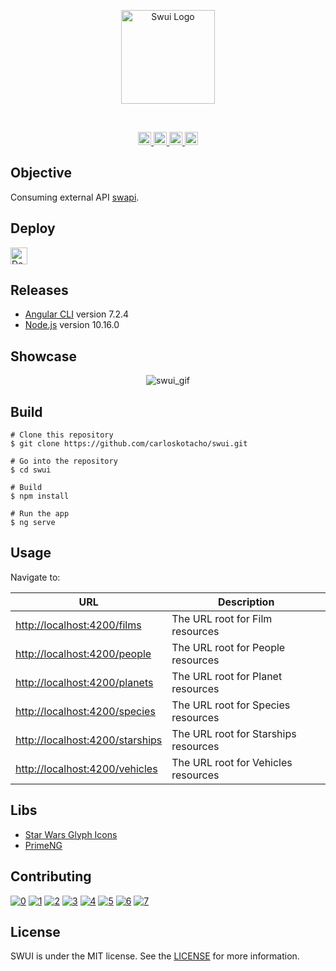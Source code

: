 <p align="center">
  <img src="https://user-images.githubusercontent.com/22691244/74758230-d2c44f80-5255-11ea-9065-868a194a45b8.png" width="150" title="Swui Logo">
</p>
<br />
<p align="center">
  <a href="https://travis-ci.com/carloskotacho/swui">
    <img src="https://travis-ci.com/carloskotacho/swui.svg?branch=master" alt="Build Status" height="21"/>
  </a>
  <a href="https://github.com/carloskotacho/swui/blob/master/LICENSE">
    <img src="https://img.shields.io/static/v1?label=license&message=MIT&color=informational" height="21"/>
  </a>
  <a href="https://david-dm.org/carloskotacho/swui" title="dependencies status">
    <img src="https://david-dm.org/carloskotacho/swui/status.svg" height="21"/>
  </a>
  <a href="https://github.com/carloskotacho/swui/releases">
    <img src="https://img.shields.io/github/v/release/carloskotacho/swui?colorB=58839b" height="21">
    
  </a>
</p>

## Objective

Consuming external API [swapi](https://swapi.co).

## Deploy

<a href="https://swui-v1.herokuapp.com">
  <img src="https://www.herokucdn.com/deploy/button.svg" alt="Deploy" height="27">
</a>

## Releases

- [Angular CLI](https://github.com/angular/angular-cli) version 7.2.4
- [Node.js](https://nodejs.org/en/) version 10.16.0

## Showcase

<p align="center">
  <img alt="swui_gif" src="http://g.recordit.co/Hp177jFMFL.gif">
</p>

## Build
```
# Clone this repository
$ git clone https://github.com/carloskotacho/swui.git

# Go into the repository
$ cd swui

# Build
$ npm install

# Run the app
$ ng serve
```

## Usage
Navigate to:

| URL | Description |
|--|--|
| [http://localhost:4200/films](http://localhost:4200/films) | The URL root for Film resources |
| [http://localhost:4200/people](http://localhost:4200/people) | The URL root for People resources |
| [http://localhost:4200/planets](http://localhost:4200/planets) | The URL root for Planet resources |
| [http://localhost:4200/species](http://localhost:4200/species) | The URL root for Species resources |
| [http://localhost:4200/starships](http://localhost:4200/starships) | The URL root for Starships resources |
| [http://localhost:4200/vehicles](http://localhost:4200/vehicles) | The URL root for Vehicles resources |

## Libs

- [Star Wars Glyph Icons](http://www.starwarsglyphicons.com)
- [PrimeNG](https://www.primefaces.org/primeng/#/)

## Contributing

[![0](https://sourcerer.io/fame/carloskotacho/carloskotacho/swui/images/0)](https://sourcerer.io/fame/carloskotacho/carloskotacho/swui/links/0)
[![1](https://sourcerer.io/fame/carloskotacho/carloskotacho/swui/images/1)](https://sourcerer.io/fame/carloskotacho/carloskotacho/swui/links/1)
[![2](https://sourcerer.io/fame/carloskotacho/carloskotacho/swui/images/2)](https://sourcerer.io/fame/carloskotacho/carloskotacho/swui/links/2)
[![3](https://sourcerer.io/fame/carloskotacho/carloskotacho/swui/images/3)](https://sourcerer.io/fame/carloskotacho/carloskotacho/swui/links/3)
[![4](https://sourcerer.io/fame/carloskotacho/carloskotacho/swui/images/4)](https://sourcerer.io/fame/carloskotacho/carloskotacho/swui/links/4)
[![5](https://sourcerer.io/fame/carloskotacho/carloskotacho/swui/images/5)](https://sourcerer.io/fame/carloskotacho/carloskotacho/swui/links/5)
[![6](https://sourcerer.io/fame/carloskotacho/carloskotacho/swui/images/6)](https://sourcerer.io/fame/carloskotacho/carloskotacho/swui/links/6)
[![7](https://sourcerer.io/fame/carloskotacho/carloskotacho/swui/images/7)](https://sourcerer.io/fame/carloskotacho/carloskotacho/swui/links/7)

## License
SWUI is under the MIT license. See the [LICENSE](https://github.com/carloskotacho/swui/blob/master/LICENSE) for more information.
